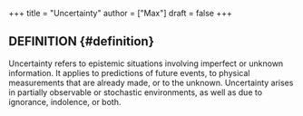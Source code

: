 +++
title = "Uncertainty"
author = ["Max"]
draft = false
+++

## DEFINITION {#definition}

Uncertainty refers to epistemic situations involving imperfect or unknown
information. It applies to predictions of future events, to physical
measurements that are already made, or to the unknown. Uncertainty arises in
partially observable or stochastic environments, as well as due to ignorance,
indolence, or both.
